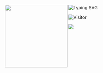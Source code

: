 <img src="https://readme-typing-svg.demolab.com?font=Fira+Code&pause=1000&color=6DDCCF&background=FF52BC00&width=610&lines=coding+as+art.+keep+open+source,+enjoy+open+source." alt="Typing SVG" />

<img align='left' src="https://media.giphy.com/media/hvRJCLFzcasrR4ia7z/giphy.gif" width="200">

![Visitor](https://visitor-badge.laobi.icu/badge?page_id=myifeng.myifeng)

<img  src="https://github-profile-trophy.vercel.app/?username=myifeng&theme=gruvbox&row=1&column=7&no-frame=true&no-bg=true" />
